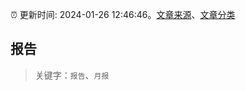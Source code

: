 :alarm_clock: 更新时间: 2024-01-26 12:46:46。[文章来源](/README.md)、[文章分类](/TAGS.md)

## 报告


> 关键字：`报告`、`月报`




